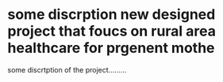 # some discrption new designed project that foucs on rural area healthcare for prgenent mothe
some discrtption of the project.........

